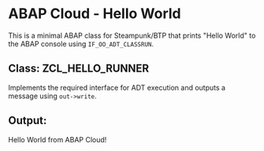 # ABAP Cloud - Hello World

This is a minimal ABAP class for Steampunk/BTP that prints "Hello World" to the ABAP console using `IF_OO_ADT_CLASSRUN`.

## Class: ZCL_HELLO_RUNNER
Implements the required interface for ADT execution and outputs a message using `out->write`.

## Output:
Hello World from ABAP Cloud!
